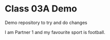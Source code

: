 # Class 03A Demo

Demo repository to try and do changes

I am Partner 1  and  my favourite sport is football.
